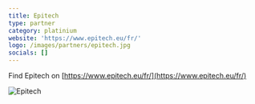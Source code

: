```yaml
---
title: Epitech
type: partner
category: platinium
website: 'https://www.epitech.eu/fr/'
logo: /images/partners/epitech.jpg
socials: []
---
```


Find Epitech on [https://www.epitech.eu/fr/](https://www.epitech.eu/fr/)

![Epitech](/images/partners/epitech.jpg)
